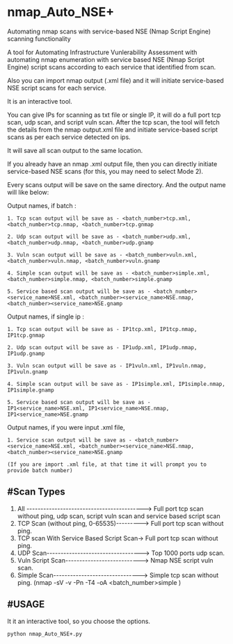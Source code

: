 # nmap_Auto_NSE+
Automating nmap scans with service-based NSE (Nmap Script Engine) scanning functionality

A tool for Automating Infrastructure Vunlerability Assessment with automating nmap enumeration with service based NSE (Nmap Script Engine) script scans according to each service that identified from scan. 

Also you can import nmap output (.xml file) and it will initiate service-based NSE script scans for each service.


It is an interactive tool. 

You can give IPs for scanning as txt file or single IP, it will do a full port tcp scan, udp scan, and script vuln scan. After the tcp scan, the tool will fetch the details from the nmap output.xml file and initiate service-based script scans as per each service detected on ips. 

It will save all scan output to the same location. 


If you already have an nmap .xml output file, then you can directly initiate service-based NSE scans (for this, you may need to select Mode 2).


Every scans output will be save on the same directory. And the output name will like below:

Output names, if batch :
	
 	1. Tcp scan output will be save as - <batch_number>tcp.xml, <batch_number>tcp.nmap, <batch_number>tcp.gnmap
	
 	2. Udp scan output will be save as - <batch_number>udp.xml, <batch_number>udp.nmap, <batch_number>udp.gnamp
	
 	3. Vuln scan output will be save as - <batch_number>vuln.xml, <batch_number>vuln.nmap, <batch_number>vuln.gnamp
	
 	4. Simple scan output will be save as - <batch_number>simple.xml, <batch_number>simple.nmap, <batch_number>simple.gnamp
	
 	5. Service based scan output will be save as - <batch_number><service_name>NSE.xml, <batch_number><service_name>NSE.nmap, <batch_number><service_name>NSE.gnamp

Output names, if single ip :
	
 	1. Tcp scan output will be save as - IP1tcp.xml, IP1tcp.nmap, IP1tcp.gnmap
  
	2. Udp scan output will be save as - IP1udp.xml, IP1udp.nmap, IP1udp.gnamp
 
	3. Vuln scan output will be save as - IP1vuln.xml, IP1vuln.nmap, IP1vuln.gnamp
 
	4. Simple scan output will be save as - IP1simple.xml, IP1simple.nmap, IP1simple.gnamp
 
	5. Service based scan output will be save as - IP1<service_name>NSE.xml, IP1<service_name>NSE.nmap, IP1<service_name>NSE.gnamp

Output names, if you were input .xml file,
	
 	1. Service scan output will be save as - <batch_number><service_name>NSE.xml, <batch_number><service_name>NSE.nmap, <batch_number><service_name>NSE.gnamp
	
 	(If you are import .xml file, at that time it will prompt you to provide batch number)


#Scan Types
----------
1. All ------------------------------------------>  Full port tcp scan without ping, udp scan, script vuln scan and service based script scan
2. TCP Scan (without ping, 0-65535)--------->  Full port tcp scan without ping.
3. TCP scan With Service Based Script Scan->  Full port tcp scan without ping.
4. UDP Scan---------------------------------->  Top 1000 ports udp scan.
5. Vuln Script Scan--------------------------->  Nmap NSE script vuln scan.
6. Simple Scan------------------------------->  Simple tcp scan without ping. (nmap -sV -v -Pn -T4 -oA <batch_number>simple <ip>)


#USAGE
-----
It it an interactive tool, so you choose the options.

	python nmap_Auto_NSE+.py
